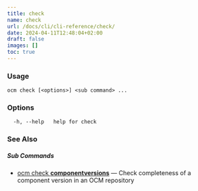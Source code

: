 ```yaml
---
title: check
name: check
url: /docs/cli/cli-reference/check/
date: 2024-04-11T12:48:04+02:00
draft: false
images: []
toc: true
---
```

### Usage

```
ocm check [<options>] <sub command> ...
```

### Options

```
  -h, --help   help for check
```

### See Also



##### Sub Commands

* [ocm check <b>componentversions</b>](/docs/cli/cli-reference/check/componentversions)	 &mdash; Check completeness of a component version in an OCM repository

